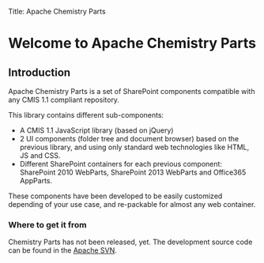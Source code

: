 Title:     Apache Chemistry Parts

# Welcome to Apache Chemistry Parts


## Introduction

Apache Chemistry Parts is a set of SharePoint components compatible with any CMIS 1.1 compliant repository.

This library contains different sub-components:

* A CMIS 1.1 JavaScript library (based on jQuery)
* 2 UI components (folder tree and document browser) based on the previous library, and using only standard web technologies like HTML, JS and CSS.
* Different SharePoint containers for each previous component: SharePoint 2010 WebParts, SharePoint 2013 WebParts and Office365 AppParts.

These components have been developed to be easily customized depending of your use case, and re-packable for almost any web container.

### Where to get it from

Chemistry Parts has not been released, yet. 
The development source code can be found in the [Apache SVN](https://svn.apache.org/repos/asf/chemistry/parts/trunk/).
